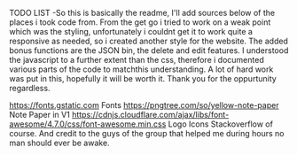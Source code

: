 TODO LIST
-So this is basically the readme, I'll add sources below of the places i took code from.
From the get go i tried to work on a weak point which was the styling, unfortunately i couldnt get it to work quite a responsive as needed, so i created another style for the website.
The added bonus functions are the JSON bin, the delete and edit features.
I understood the javascript to a further extent than the css, therefore i documented various parts of the code to matchthis understanding.
A lot of hard work was put in this, hopefully it will be worth it. Thank you for the oppurtunity regardless.

https://fonts.gstatic.com Fonts
https://pngtree.com/so/yellow-note-paper Note Paper in V1
https://cdnjs.cloudflare.com/ajax/libs/font-awesome/4.7.0/css/font-awesome.min.css Logo Icons
Stackoverflow of course.
And credit to the guys of the group that helped me during hours no man should ever be awake. 
